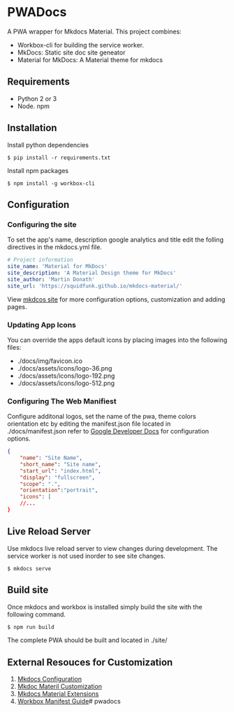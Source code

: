 # PWADocs
A PWA wrapper for Mkdocs Material. 
This project combines:
* Workbox-cli for building the service worker.
* MkDocs: Static site doc site geneator
* Material for MkDocs: A Material theme for mkdocs


## Requirements
* Python 2 or 3
* Node. npm

## Installation
Install python dependencies
```
$ pip install -r requirements.txt
```

Install npm packages
```
$ npm install -g workbox-cli
```

## Configuration

### Configuring the site
To set the app's name, description google analytics and title edit the folling directives in the mkdocs.yml file.

```yaml
# Project information
site_name: 'Material for MkDocs'
site_description: 'A Material Design theme for MkDocs'
site_author: 'Martin Donath'
site_url: 'https://squidfunk.github.io/mkdocs-material/'
```

View [mkdcos site](https://www.mkdocs.org/#mkdocs) for more configuration options, customization and adding pages.

### Updating App Icons

You can override the apps default icons by placing images into the following files:

* ./docs/img/favicon.ico
* ./docs/assets/icons/logo-36.png
* ./docs/assets/icons/logo-192.png
* ./docs/assets/icons/logo-512.png

### Configuring The Web Manifiest

Configure additonal logos, set the name of the pwa, theme colors orientation etc by editing the manifest.json file located in ./docs/manifest.json refer to [Google Developer Docs](https://developers.google.com/web/fundamentals/web-app-manifest) for configuration options.

```json
{
    "name": "Site Name",
    "short_name": "Site name",
    "start_url": "index.html",
    "display": "fullscreen",
    "scope": ".",
    "orientation":"portrait",
    "icons": [
    //...
}
```
## Live Reload Server
Use mkdocs live reload server to view changes during development. The service worker is not used inorder to see site changes.

```
$ mkdocs serve
```


## Build site
Once mkdocs and workbox is installed simply build the site with the following command.

```bash
$ npm run build
```
The complete PWA should be built and located in ./site/


## External Resouces for Customization

1. [Mkdocs Configuration](https://www.mkdocs.org/user-guide/configuration/)
2. [Mkdoc Materil Customization](https://squidfunk.github.io/mkdocs-material/customization/)
3. [Mkdocs Material Extensions](https://squidfunk.github.io/mkdocs-material/extensions/admonition/)
4. [Workbox Manifest Guide](https://developers.google.com/web/tools/workbox/guides/get-started)# pwadocs
